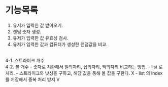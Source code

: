 # 기능목록
1. 유저가 입력한 값 받아오기.
2. 랜덤 숫자 생성.
3. 유저가 입력한 값 유효성 검사.
4. 유저가 입력한 값과 컴퓨터가 생성한 랜덤값을 비교.
<br>
4-1. 스트라이크 개수
<br>
4-2. 볼 개수
- 숫자로 치환해서 일의자리, 십의자리, 백의자리 비교하는 방법.
- list 로 처리.
  - 스트라이크와 낫싱을 구하고, 해당 값을 통해 볼 값을 구한다. X
- list 의 index 를 저장해서 중복 처리 방지 V 
